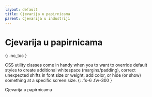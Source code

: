 ```yaml
---
layout: default
title: Cjevarija u papirnicama
parent: Cjevarija u industriji
---
```


# Cjevarija u papirnicama
{: .no_toc }

CSS utility classes come in handy when you to want to override default styles to create additional whitespace (margins/padding), correct unexpected shifts in font size or weight, add color, or hide (or show) something at a specific screen size.
{: .fs-6 .fw-300 }

Cjevarija u papirnicama